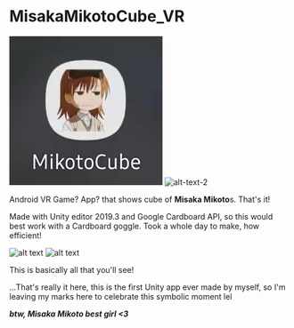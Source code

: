# MisakaMikotoCube_VR
 
![alt-text-1](微信图片_20220315230226.jpg "title-1") ![alt-text-2](misakabbaekom.png "title-2")

Android VR Game? App? that shows cube of **Misaka Mikoto**s. That's it!

Made with Unity editor 2019.3 and Google Cardboard API, so this would best work with a Cardboard goggle. Took a whole day to make, how efficient!

![alt text](https://github.com/timingsniper/MisakaMikotoCube_VR/blob/main/%E5%BE%AE%E4%BF%A1%E5%9B%BE%E7%89%87_20220315230242.jpg)
![alt text](https://github.com/timingsniper/MisakaMikotoCube_VR/blob/main/%E5%BE%AE%E4%BF%A1%E5%9B%BE%E7%89%87_202203152302421.jpg)

This is basically all that you'll see!

...That's really it here, this is the first Unity app ever made by myself, so I'm leaving my marks here to celebrate this symbolic moment lel

***btw, Misaka Mikoto best girl <3***

